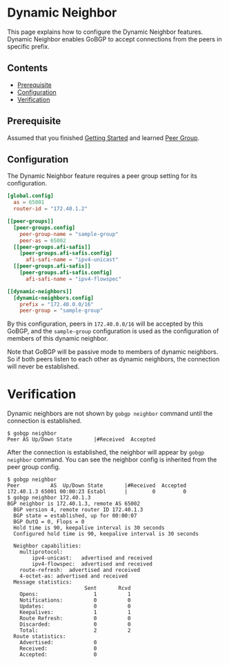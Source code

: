 # Dynamic Neighbor

This page explains how to configure the Dynamic Neighbor features.
Dynamic Neighbor enables GoBGP to accept connections from the peers in specific prefix.

## Contents

- [Prerequisite](#prerequisite)
- [Configuration](#configuration)
- [Verification](#verification)

## Prerequisite
Assumed that you finished [Getting Started](getting-started.md) and learned [Peer Group](peer-group.md).

## Configuration

The Dynamic Neighbor feature requires a peer group setting for its configuration.

```toml
[global.config]
  as = 65001
  router-id = "172.40.1.2"

[[peer-groups]]
  [peer-groups.config]
    peer-group-name = "sample-group"
    peer-as = 65002
  [[peer-groups.afi-safis]]
    [peer-groups.afi-safis.config]
      afi-safi-name = "ipv4-unicast"
  [[peer-groups.afi-safis]]
    [peer-groups.afi-safis.config]
      afi-safi-name = "ipv4-flowspec"

[[dynamic-neighbors]]
  [dynamic-neighbors.config]
    prefix = "172.40.0.0/16"
    peer-group = "sample-group"
```

By this configuration, peers in `172.40.0.0/16` will be accepted by this GoBGP,
and the `sample-group` configuration is used as the configuration of members of this dynamic neighbor.

Note that GoBGP will be passive mode to members of dynamic neighbors.
So if both peers listen to each other as dynamic neighbors, the connection will never be established.

# Verification

Dynamic neighbors are not shown by `gobgp neighbor` command until the connection is established.
```shell
$ gobgp neighbor
Peer AS Up/Down State       |#Received  Accepted
```

After the connection is established, the neighbor will appear by `gobgp neighbor` command.
You can see the neighbor config is inherited from the peer group config.

```shell
$ gobgp neighbor
Peer          AS  Up/Down State       |#Received  Accepted
172.40.1.3 65001 00:00:23 Establ      |        0         0
$ gobgp neighbor 172.40.1.3
BGP neighbor is 172.40.1.3, remote AS 65002
  BGP version 4, remote router ID 172.40.1.3
  BGP state = established, up for 00:00:07
  BGP OutQ = 0, Flops = 0
  Hold time is 90, keepalive interval is 30 seconds
  Configured hold time is 90, keepalive interval is 30 seconds
  
  Neighbor capabilities:
    multiprotocol:
        ipv4-unicast:	advertised and received
        ipv4-flowspec:	advertised and received
    route-refresh:	advertised and received
    4-octet-as:	advertised and received
  Message statistics:
                         Sent       Rcvd
    Opens:                  1          1
    Notifications:          0          0
    Updates:                0          0
    Keepalives:             1          1
    Route Refresh:          0          0
    Discarded:              0          0
    Total:                  2          2
  Route statistics:
    Advertised:             0
    Received:               0
    Accepted:               0
```